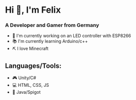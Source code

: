 # Hi 👋, I'm Felix

### A Developer and Gamer from Germany
  * 🔨 I'm currently working on an LED controller with ESP8266
  * 📚 I'm currently learning Arduino/c++
  * ⛏ I love Minecraft
  
 ## Languages/Tools:
  * 🎮 Unity/C#
  * 💻 HTML, CSS, JS
  * 🧱 Java/Spigot
